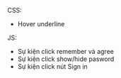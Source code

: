 

CSS:
- Hover underline


JS:
- Sự kiện click remember và agree
- Sự kiện click show/hide pasword
- Sự kiện click nút Sign in

